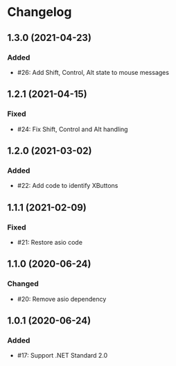 # Changelog

## 1.3.0 (2021-04-23)

### Added

- #26: Add Shift, Control, Alt state to mouse messages

## 1.2.1 (2021-04-15)

### Fixed

- #24: Fix Shift, Control and Alt handling

## 1.2.0 (2021-03-02)

### Added

- #22: Add code to identify XButtons

## 1.1.1 (2021-02-09)

### Fixed

- #21: Restore asio code

## 1.1.0 (2020-06-24)

### Changed

- #20: Remove asio dependency

## 1.0.1 (2020-06-24)

### Added

- #17: Support .NET Standard 2.0

